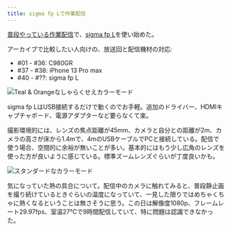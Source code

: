 ```yaml
---
title: sigma fp Lで作業配信
---
```

[普段やっている作業配信](https://www.youtube.com/c/r7kamura)で、[sigma fp L](https://www.amazon.co.jp/dp/B0916G94WV)を使い始めた。

アーカイブで比較したい人向けの、放送回と配信機材の対応:

*   #01 - #36: C980GR
*   #37 - #38: iPhone 13 Pro max
*   #40 - #??: sigma fp L

![](https://lh4.googleusercontent.com/rGvvR5dWOaZcB2PMmDzxc4NaQcaaxrEFCKt1B_eGE28d0sGlwyANbQSoeciYrQmO93jl-6WPyuqiL4ITTocYDuomuIhQT4qgMbgHeUxOw8Fn71wqjw-4gVpA0w44fqflnV86amTmvuvEKXwM9uPVs5GqntY2e7ZMQEgoQ4Je-SRVw-AtXxKKqxQk "Teal & Orangeなしゃらくせえカラーモード")

sigma fp LはUSB接続するだけで動くのでお手軽。追加のドライバー、HDMIキャプチャボード、電源アダプターなど要らなくて楽。

撮影環境的には、レンズの焦点距離が45mm、カメラと自分との距離が2m、カメラの高さが床から1.4mで、4mのUSBケーブルでPCと接続している。配信で使う場合、空間的に余裕が無いことが多い。基本的にはもう少し広角のレンズを使った方が良いように感じている。標準ズームレンズぐらいが丁度良いかも。

![](https://lh5.googleusercontent.com/-hZQ5CLFCcMlMWRvoKyYUUJZbMGzQcrbA7gGUQ9qpPKcbt-cI6p7FIVjkWl7fo9gTvz4YSI9U8u383afRluEgwd0hbd1J_s_2D_QKSXrETB5tZuSbtGEt9FXfxs97H5hqtqUmyRBJG95kgvv3HTeGDc76SShLmk4YdAIJAH2ckGcwnH7mTv-yoq9 "スタンダードなカラーモード")

気になっていた熱の具合について。配信中のカメラに触れてみると、普段静止画を撮り続けているときぐらいの温度になっていて、一見した限りではめちゃくちゃに熱くなるということは無さそうに思う。この日は解像度1080p、フレームレート29.97fps、室温27℃で9時間配信していて、特に問題は認識できなかった。
